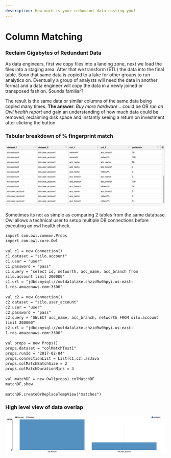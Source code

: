 ```yaml
---
description: How much is your redundant data costing you?
---
```


# Column Matching

### Reclaim Gigabytes of Redundant Data

As data engineers, first we copy files into a landing zone, next we load the files into a staging area.  After that we transform (ETL) the data into the final table.  Soon that same data is copied to a lake for other groups to run analytics on.  Eventually a group of analysts will need the data in another format and a data engineer will copy the data in a newly joined or transposed fashion.  Sounds familiar?

The result is the same data or similar columns of the same data being copied many times.  **The answer**:  _Buy more hardware_... could be  OR  _run an Owl health report_ and gain an understanding of how much data could be removed, reclaiming disk space and instantly seeing a return on investment after clicking the button.

### Tabular breakdown of % fingerprint match

![](../../../.gitbook/assets/owl-cluster-health.png)

Sometimes its not as simple as comparing 2 tables from the same database.  Owl allows a technical user to setup multiple DB connections before executing an owl health check.

```
import com.owl.common.Props
import com.owl.core.Owl

val c1 = new Connection()
c1.dataset = "silo.account"
c1.user = "user"
c1.password = "pass"
c1.query = "select id, networth, acc_name, acc_branch from silo.account limit 200000"
c1.url = "jdbc:mysql://owldatalake.chzid9w0hpyi.us-east-1.rds.amazonaws.com:3306"

val c2 = new Connection()
c2.dataset = "silo.user_account"
c2.user = "user"
c2.password = "pass"
c2.query = "SELECT acc_name, acc_branch, networth FROM silo.account limit 200000"
c2.url = "jdbc:mysql://owldatalake.chzid9w0hpyi.us-east-1.rds.amazonaws.com:3306"

val props = new Props()
props.dataset = "colMatchTest1"
props.runId = "2017-02-04"
props.connectionList = List(c1,c2).asJava
props.colMatchBatchSize = 2
props.colMatchDurationMins = 3

val matchDF = new Owl(props).colMatchDF
matchDF.show

matchDF.createOrReplaceTempView("matches")
```

### High level view of data overlap

![](../../../.gitbook/assets/owl-health-chart.png)

&#x20;&#x20;
